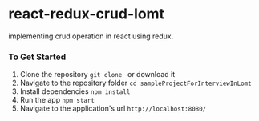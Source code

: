 # react-redux-crud-lomt
implementing crud operation in react using redux.
### To Get Started
1) Clone the repository `git clone ` or download it
2) Navigate to the repository folder `cd sampleProjectForInterviewInLomt`
3) Install dependencies `npm install`
4) Run the app `npm start`
5) Navigate to the application's url `http://localhost:8080/`

